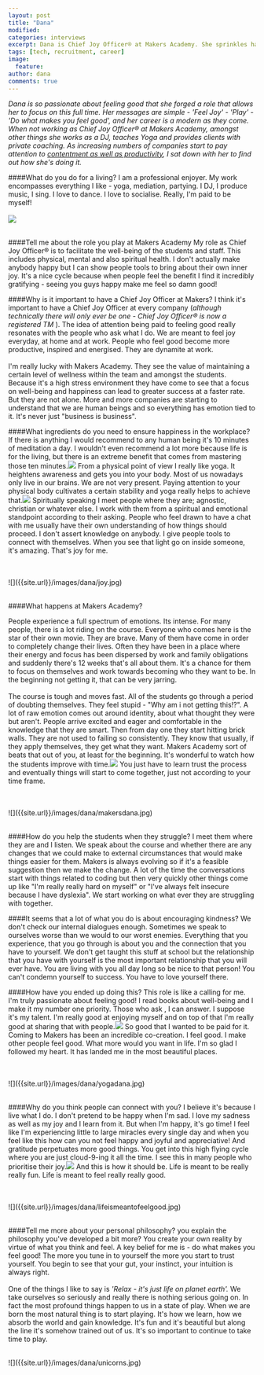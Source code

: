 ```yaml
---
layout: post
title: "Dana"
modified:
categories: interviews
excerpt: Dana is Chief Joy Officer® at Makers Academy. She sprinkles happiness wherever she goes.
tags: [tech, recruitment, career]
image:
  feature:
author: dana
comments: true
---
```


*Dana is so passionate about feeling good that she forged a role that allows her to focus on this full time. Her messages are simple - 'Feel Joy' - 'Play' - 'Do what makes you feel good', and her career is a modern as they come. 
When not working as Chief Joy Officer® at Makers Academy, amongst other things she works as a DJ, teaches Yoga and provides clients with private coaching.
As increasing numbers of companies start to pay attention to [contentment as well as productivity](http://www.theguardian.com/careers/2015/jul/13/if-youre-happy-and-you-know-it-become-a-chief-happiness-officer), I sat down with her to find out how she's doing it.*


####What do you do for a living?
I am a professional enjoyer. My work encompasses everything I like - yoga, mediation, partying. 
I DJ, I produce music, I sing.
I love to dance. I love to socialise. Really, I'm paid to be myself!
<br>
<br>
![]({{site.url}}/images/dana/discodana.jpeg)
<br>
<br>


####Tell me about the role you play at Makers Academy
My role as Chief Joy Officer® is to facilitate the well-being of the students and staff. 
This includes physical, mental and also spiritual health. 
I don't actually make anybody happy but I can show people tools to bring about their own inner joy. 
It's a nice cycle because when people feel the benefit I find it incredibly gratifying - seeing you guys happy make me feel so damn good!


####Why is it important to have a Chief Joy Officer at Makers?
I think it's important to have a Chief Joy Officer at every company (*although technically there will only ever be one - Chief Joy Officer® is now a registered TM* ). 
The idea of attention being paid to feeling good really resonates with the people who ask what I do. 
We are meant to feel joy everyday, at home and at work. People who feel good become more productive, inspired and energised. They are dynamite at work.
<br>
<br>
I'm really lucky with Makers Academy. They see the value of maintaining a certain level of wellness within the team and amongst the students. 
Because it's a high stress environment they have come to see that a focus on well-being and happiness can lead to greater success at a faster rate. 
But they are not alone. More and more companies are starting to understand that we are human beings and so everything has emotion tied to it. 
It's never just "business is business". 


####What ingredients do you need to ensure happiness in the workplace?
If there is anything I would recommend to any human being it's 10 minutes of meditation a day. 
I wouldn't even recommend a lot more because life is for the living, but <span data-clip="meditation" class="hover_clip">there is an extreme benefit that comes from mastering those ten minutes.<img src="{{site.url}}/images/speaker.png"></span>
From a physical point of view I really like yoga. It heightens awareness and gets you into your body. Most of us nowadays only live in our brains. 
We are not very present. Paying attention to your physical body cultivates a certain stability and <span data-clip="yoga" class="hover_clip">yoga really helps to achieve that.<img src="{{site.url}}/images/speaker.png"></span> 
Spiritually speaking I meet people where they are; agnostic, christian or whatever else.
I work with them from a spiritual and emotional standpoint according to their asking. 
People who feel drawn to have a chat with me usually have their own understanding of how things should proceed. 
I don't assert knowledge on anybody. I give people tools to connect with themselves. When you see that light 
go on inside someone, it's amazing. That's joy for me.
 
<br>
<br>
![]({{site.url}}/images/dana/joy.jpg)
<br>
<br>


####What happens at Makers Academy?
 
People experience a full spectrum of emotions. Its intense. For many people, there is a lot riding on the course. Everyone who comes here is the star of their own movie. They are brave. Many of them have come in order to completely change their lives. 
Often they have been in a place where their energy and focus has been dispersed by work and family obligations and suddenly there's 12 weeks that's all about them.
It's a chance for them to focus on themselves and work towards becoming who they want to be.
In the beginning not getting it, that can be very jarring.
<br>
<br>
The course is tough and moves fast. All of the students go through a period of doubting themselves. They feel stupid - "Why am i not getting this!?". 
A lot of raw emotion comes out around identity, about what thought they were but aren't. 
People arrive excited and eager and comfortable in the knowledge that they are smart. Then from day one they start hitting brick walls. 
They are not used to failing so consistently. They know that usually, if they apply themselves, they get what they want. Makers Academy sort of beats that out of you, at least for the beginning. 
<span data-clip="improving" class="hover_clip">It's wonderful to watch how the students improve with time.<img src="{{site.url}}/images/speaker.png"></span>
You just have to learn trust the process and eventually things will start to come together, just not according to your time frame.

<br>
<br>
![]({{site.url}}/images/dana/makersdana.jpg)
<br>
<br>

####How do you help the students when they struggle?
I meet them where they are and I listen. We speak about the course and whether there are any changes 
that we could make to external circumstances that would make things easier for them. 
Makers is always evolving so if it's a feasible suggestion then we make the change. 
A lot of the time the conversations start with things related to coding but then very quickly other things come up like "I'm really really hard on myself" or "I've always felt insecure because I have dyslexia". 
We start working on what ever they are struggling with together. 
 
####It seems that a lot of what you do is about encouraging kindness? 
We don't check our internal dialogues enough. Sometimes we speak to ourselves worse than we would to our worst enemies. 
Everything that you experience, that you go through is about you and the connection that you have to yourself. 
We don't get taught this stuff at school but the relationship that you have with yourself is the most important relationship that you will ever have. 
You are living with you all day long so be nice to that person! You can't condemn yourself to success. You have to love yourself there.


####How have you ended up doing this?
This role is like a calling for me. I'm truly passionate about feeling good! I read books about well-being and I make it my number one priority. 
Those who ask , I can answer. I suppose it's my talent. <span data-clip="heart" class="hover_clip">I'm really good at enjoying myself and on top of that I'm really good at sharing that with people.<img src="{{site.url}}/images/speaker.png"></span> 
So good that I wanted to be paid for it. Coming to Makers has been an incredible co-creation. I feel good. I make other people feel good. What more would you want in life. I'm so glad I followed my heart. It has landed me in the most beautiful places.
 
<br>
<br>
![]({{site.url}}/images/dana/yogadana.jpg)
<br>
<br>

####Why do you think people can connect with you?
I believe it's because I live what I do. I don't pretend to be happy when I'm sad. I love my sadness as well as my joy and I learn from it. 
But when I'm happy, it's go time! I feel like I'm experiencing little to large miracles every single day and when you feel like this how can you not feel happy and joyful and appreciative! 
And gratitude perpetuates more good things. You get into this high flying cycle where you are just cloud-9-ing it all the time. 
<span data-clip="overflowing" class="hover_clip">I see this in many people who prioritise their joy.<img src="{{site.url}}/images/speaker.png"></span> 
And this is how it should be. Life is meant to be really really fun. Life is meant to feel really really good.

<br>
<br>
![]({{site.url}}/images/dana/lifeismeantofeelgood.jpg)
<br>
<br>

####Tell me more about your personal philosophy? you explain the philosophy you've developed a bit more?
You create your own reality by virtue of what you think and feel. A key belief for me is - do what makes you feel good! 
The more you tune in to yourself the more you start to trust yourself. 
You begin to see that your gut, your instinct, your intuition is always right. 
<br>
<br>
One of the things I like to say is *'Relax - it's just life on planet earth'.* 
We take ourselves so seriously and really there is nothing serious going on. 
In fact the most profound things happen to us in a state of play. When we are born the most natural thing is to start playing. 
It's how we learn, how we absorb the world and gain knowledge. It's fun and it's beautiful but along the line it's somehow trained out of us. 
It's so important to continue to take time to play. 


<br>
![]({{site.url}}/images/dana/unicorns.jpg)
<br>
<br>


<audio id="meditation">
	<source src="{{site.url}}/assets/audio/dana/meditation.mov">
	Your browser does not support audio so you can't hear the clips that go with this interview :(
</audio>

<audio id="yoga">
	<source src="{{site.url}}/assets/audio/dana/yoga.mov">
	Your browser does not support audio so you can't hear the clips that go with this interview :(
</audio>

<audio id="improving">
	<source src="{{site.url}}/assets/audio/dana/improving.mov">
	Your browser does not support audio so you can't hear the clips that go with this interview :(
</audio>

<audio id="heart">
	<source src="{{site.url}}/assets/audio/dana/heart.mov">
	Your browser does not support audio so you can't hear the clips that go with this interview :(
</audio>

<audio id="overflowing">
	<source src="{{site.url}}/assets/audio/dana/overflowing.mov">
	Your browser does not support audio so you can't hear the clips that go with this interview :(
</audio>
